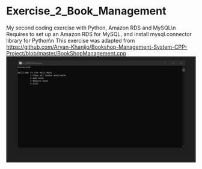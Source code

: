 # Exercise_2_Book_Management
My second coding exercise with Python, Amazon RDS and MySQL\n
Requires to set up an Amazon RDS for MySQL, and install mysql.connector library for Python\n
This exercise was adapted from https://github.com/Aryan-Khanijo/Bookshop-Management-System-CPP-Project/blob/master/BookShopManagement.cpp
![](https://github.com/kkc23g/Exercise_2_Book_Management/blob/main/Animation.gif)
